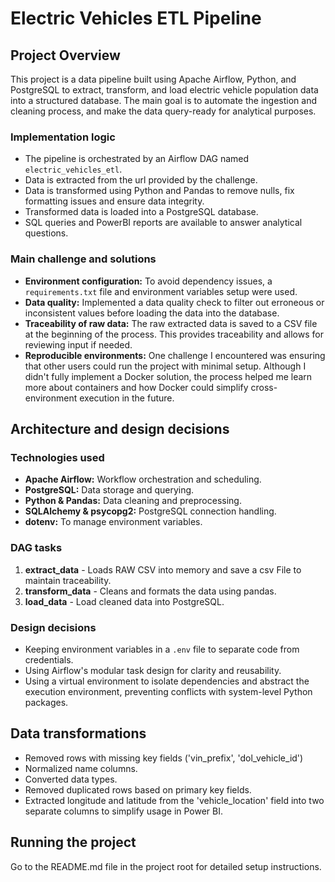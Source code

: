 # Electric Vehicles ETL Pipeline

## Project Overview

This project is a data pipeline built using Apache Airflow, Python, and PostgreSQL to extract, transform, and load electric vehicle population data into a structured database. The main goal is to automate the ingestion and cleaning process, and make the data query-ready for analytical purposes.

### Implementation logic

- The pipeline is orchestrated by an Airflow DAG named `electric_vehicles_etl`.
- Data is extracted from the url provided by the challenge.
- Data is transformed using Python and Pandas to remove nulls, fix formatting issues and ensure data integrity.
- Transformed data is loaded into a PostgreSQL database.
- SQL queries and PowerBI reports are available to answer analytical questions.

### Main challenge and solutions

- **Environment configuration:** To avoid dependency issues, a `requirements.txt` file and environment variables setup were used.
- **Data quality:** Implemented a data quality check to filter out erroneous or inconsistent values before loading the data into the database.
- **Traceability of raw data:** The raw extracted data is saved to a CSV file at the beginning of the process. This provides traceability and allows for reviewing input if needed.
- **Reproducible environments:** One challenge I encountered was ensuring that other users could run the project with minimal setup. Although I didn't fully implement a Docker solution, the process helped me learn more about containers and how Docker could simplify cross-environment execution in the future.

## Architecture and design decisions

### Technologies used

- **Apache Airflow:** Workflow orchestration and scheduling.
- **PostgreSQL:** Data storage and querying.
- **Python & Pandas:** Data cleaning and preprocessing.
- **SQLAlchemy & psycopg2:** PostgreSQL connection handling.
- **dotenv:** To manage environment variables.

### DAG tasks

1. **extract_data** - Loads RAW CSV into memory and save a csv File to maintain traceability.
2. **transform_data** - Cleans and formats the data using pandas.
3. **load_data** - Load cleaned data into PostgreSQL.

### Design decisions

- Keeping environment variables in a `.env` file to separate code from credentials.
- Using Airflow's modular task design for clarity and reusability.
- Using a virtual environment to isolate dependencies and abstract the execution environment, preventing conflicts with system-level Python packages.

## Data transformations

- Removed rows with missing key fields ('vin_prefix', 'dol_vehicle_id')
- Normalized name columns.
- Converted data types.
- Removed duplicated rows based on primary key fields.
- Extracted longitude and latitude from the 'vehicle_location' field into two separate columns to simplify usage in Power BI.

## Running the project

Go to the README.md file in the project root for detailed setup instructions.